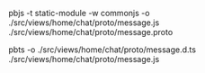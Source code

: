 pbjs -t static-module -w commonjs -o ./src/views/home/chat/proto/message.js ./src/views/home/chat/proto/message.proto



pbts -o ./src/views/home/chat/proto/message.d.ts ./src/views/home/chat/proto/message.js
